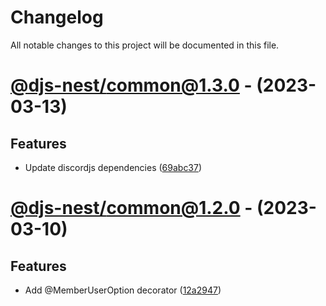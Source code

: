 # Changelog
All notable changes to this project will be documented in this file.

# [@djs-nest/common@1.3.0](https://github.com/djs-nest/djs-nest/compare/@djs-nest/common@1.2.0...@djs-nest/common@1.3.0) - (2023-03-13)

## Features

- Update discordjs dependencies ([69abc37](https://github.com/djs-nest/djs-nest/commit/69abc370f55f6218c1c5ce1c1c8f33f2774f7c60))

# [@djs-nest/common@1.2.0](https://github.com/djs-nest/djs-nest/compare/@djs-nest/common@1.1.2...@djs-nest/common@1.2.0) - (2023-03-10)

## Features

- Add @MemberUserOption decorator ([12a2947](https://github.com/djs-nest/djs-nest/commit/12a29479e2a7b71e5d9121ec3a9775fee57b9cd7))

